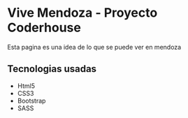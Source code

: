 <h1>Vive Mendoza - Proyecto Coderhouse</h1>
<p>Esta pagina es una idea de lo que se puede ver en mendoza</p>

<h2>Tecnologias usadas</h2>
<ul>
<li>Html5</li>
<li>CSS3</li>
<li>Bootstrap</li>
<li>SASS</li>
</ul>